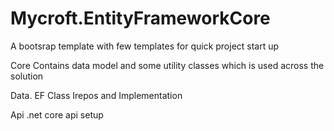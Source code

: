 # Mycroft.EntityFrameworkCore
A bootsrap template with few templates for quick project start up

Core
Contains data model and some utility classes which is used across the solution

Data.
EF Class
Irepos and Implementation

Api
.net core api setup
